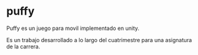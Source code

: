 # puffy

Puffy es un juego para movil implementado en unity. 

Es un trabajo desarrollado a lo largo del cuatrimestre para una asignatura de la carrera. 
